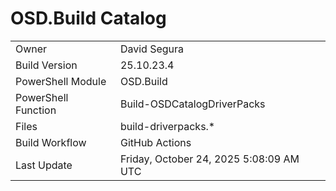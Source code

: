 ﻿# OSD.Build Catalog

| | |
|-|-|
| Owner | David Segura |
| Build Version | 25.10.23.4 |
| PowerShell Module | OSD.Build |
| PowerShell Function | Build-OSDCatalogDriverPacks |
| Files | build-driverpacks.* |
| Build Workflow | GitHub Actions |
| Last Update | Friday, October 24, 2025 5:08:09 AM UTC |
